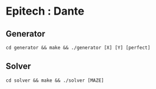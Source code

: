 # Epitech : Dante

## Generator
`cd generator && make && ./generator [X] [Y] [perfect]`

## Solver
`cd solver && make && ./solver [MAZE]`
